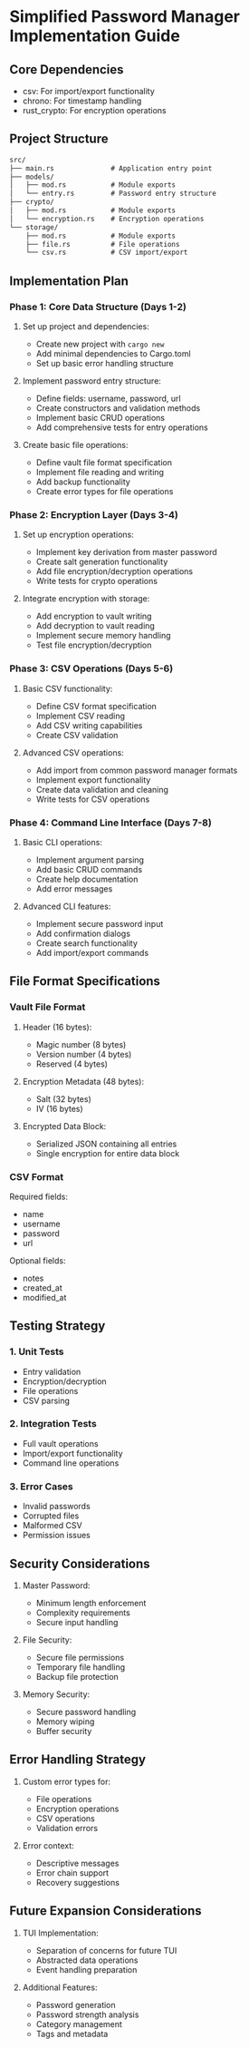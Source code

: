 # Simplified Password Manager Implementation Guide

## Core Dependencies

- csv: For import/export functionality
- chrono: For timestamp handling
- rust_crypto: For encryption operations

## Project Structure

```md
src/
├── main.rs              # Application entry point
├── models/
│   ├── mod.rs           # Module exports
│   └── entry.rs         # Password entry structure
├── crypto/
│   ├── mod.rs           # Module exports
│   └── encryption.rs    # Encryption operations
└── storage/
    ├── mod.rs           # Module exports
    ├── file.rs          # File operations
    └── csv.rs           # CSV import/export
```

## Implementation Plan

### Phase 1: Core Data Structure (Days 1-2)

1. Set up project and dependencies:
   - Create new project with `cargo new`
   - Add minimal dependencies to Cargo.toml
   - Set up basic error handling structure

2. Implement password entry structure:
   - Define fields: username, password, url
   - Create constructors and validation methods
   - Implement basic CRUD operations
   - Add comprehensive tests for entry operations

3. Create basic file operations:
   - Define vault file format specification
   - Implement file reading and writing
   - Add backup functionality
   - Create error types for file operations

### Phase 2: Encryption Layer (Days 3-4)

1. Set up encryption operations:
   - Implement key derivation from master password
   - Create salt generation functionality
   - Add file encryption/decryption operations
   - Write tests for crypto operations

2. Integrate encryption with storage:
   - Add encryption to vault writing
   - Add decryption to vault reading
   - Implement secure memory handling
   - Test file encryption/decryption

### Phase 3: CSV Operations (Days 5-6)

1. Basic CSV functionality:
   - Define CSV format specification
   - Implement CSV reading
   - Add CSV writing capabilities
   - Create CSV validation

2. Advanced CSV operations:
   - Add import from common password manager formats
   - Implement export functionality
   - Create data validation and cleaning
   - Write tests for CSV operations

### Phase 4: Command Line Interface (Days 7-8)

1. Basic CLI operations:
   - Implement argument parsing
   - Add basic CRUD commands
   - Create help documentation
   - Add error messages

2. Advanced CLI features:
   - Implement secure password input
   - Add confirmation dialogs
   - Create search functionality
   - Add import/export commands

## File Format Specifications

### Vault File Format

1. Header (16 bytes):
   - Magic number (8 bytes)
   - Version number (4 bytes)
   - Reserved (4 bytes)

2. Encryption Metadata (48 bytes):
   - Salt (32 bytes)
   - IV (16 bytes)

3. Encrypted Data Block:
   - Serialized JSON containing all entries
   - Single encryption for entire data block

### CSV Format

Required fields:

- name
- username
- password
- url

Optional fields:

- notes
- created_at
- modified_at

## Testing Strategy

### 1. Unit Tests

- Entry validation
- Encryption/decryption
- File operations
- CSV parsing

### 2. Integration Tests

- Full vault operations
- Import/export functionality
- Command line operations

### 3. Error Cases

- Invalid passwords
- Corrupted files
- Malformed CSV
- Permission issues

## Security Considerations

1. Master Password:
   - Minimum length enforcement
   - Complexity requirements
   - Secure input handling

2. File Security:
   - Secure file permissions
   - Temporary file handling
   - Backup file protection

3. Memory Security:
   - Secure password handling
   - Memory wiping
   - Buffer security

## Error Handling Strategy

1. Custom error types for:
   - File operations
   - Encryption operations
   - CSV operations
   - Validation errors

2. Error context:
   - Descriptive messages
   - Error chain support
   - Recovery suggestions

## Future Expansion Considerations

1. TUI Implementation:
   - Separation of concerns for future TUI
   - Abstracted data operations
   - Event handling preparation

2. Additional Features:
   - Password generation
   - Password strength analysis
   - Category management
   - Tags and metadata
